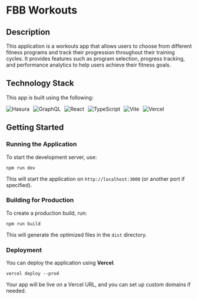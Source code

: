 # FBB Workouts

## Description

This application is a workouts app that allows users to choose from different fitness programs and track their progression throughout their training cycles. It provides features such as program selection, progress tracking, and performance analytics to help users achieve their fitness goals.

## Technology Stack

This app is built using the following:

<div style="display: flex; align-items: center; gap: 10px;">
    <img src="https://img.shields.io/badge/Hasura-1C1C1C?style=flat&logo=hasura&logoColor=white" alt="Hasura" />
    <img src="https://img.shields.io/badge/GraphQL-E10098?style=flat&logo=graphql&logoColor=white" alt="GraphQL" />
    <img src="https://img.shields.io/badge/React-61DAFB?style=flat&logo=react&logoColor=black" alt="React" />
    <img src="https://img.shields.io/badge/TypeScript-007ACC?style=flat&logo=typescript&logoColor=white" alt="TypeScript" />
  <img src="https://img.shields.io/badge/Vite-6431B1?style=flat&logo=vite&logoColor=white" alt="Vite" />
  <img src="https://img.shields.io/badge/Vercel-000000?style=flat&logo=vercel&logoColor=white" alt="Vercel" />
</div>

## Getting Started

### Running the Application

To start the development server, use:

```
npm run dev
```

This will start the application on `http://localhost:3000` (or another port if specified).

### Building for Production

To create a production build, run:

```
npm run build
```

This will generate the optimized files in the `dist` directory.

### Deployment

You can deploy the application using **Vercel**.

```
vercel deploy --prod
```

Your app will be live on a Vercel URL, and you can set up custom domains if needed.
